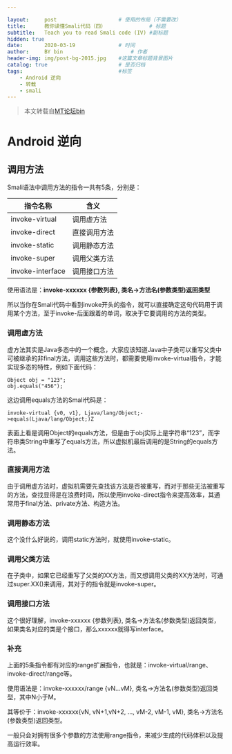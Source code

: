 ```yaml
---

layout:     post   				    # 使用的布局（不需要改）
title:      教你读懂Smali代码（四） 				# 标题 
subtitle:   Teach you to read Smali code (IV) #副标题
hidden: true
date:       2020-03-19 				# 时间
author:     BY bin 						# 作者
header-img: img/post-bg-2015.jpg 	#这篇文章标题背景图片
catalog: true 						# 是否归档
tags:								#标签
    - Android 逆向
    - 转载
    - smali
---
```


> 本文转载自[MT论坛bin](https://bbs.binmt.cc/thread-1640-1-1.html)

# Android 逆向


## 调用方法

Smali语法中调用方法的指令一共有5条，分别是：

|指令名称|含义|
|---|---|
|invoke-virtual|调用虚方法|
|invoke-direct|直接调用方法|
|invoke-static|调用静态方法|
|invoke-super|调用父类方法|
|invoke-interface|调用接口方法|

使用语法是：**invoke-xxxxxx {参数列表}, 类名->方法名(参数类型)返回类型**

所以当你在Smali代码中看到invoke开头的指令，就可以直接确定这句代码用于调用某个方法，至于invoke-后面跟着的单词，取决于它要调用的方法的类型。

### 调用虚方法

虚方法其实是Java多态中的一个概念，大家应该知道Java中子类可以重写父类中可被继承的非final方法，调用这些方法时，都需要使用invoke-virtual指令，才能实现多态的特性，例如下面代码：
```smali
Object obj = "123";
obj.equals("456");
```

这边调用equals方法的Smali代码是：
```smali
invoke-virtual {v0, v1}, Ljava/lang/Object;->equals(Ljava/lang/Object;)Z
```

表面上看是调用Object的equals方法，但是由于obj实际上是字符串“123”，而字符串类String中重写了equals方法，所以虚拟机最后调用的是String的equals方法。

### 直接调用方法

由于调用虚方法时，虚拟机需要先查找该方法是否被重写，而对于那些无法被重写的方法，查找显得是在浪费时间，所以使用invoke-direct指令来提高效率，其通常用于final方法、private方法、构造方法。

### 调用静态方法

这个没什么好说的，调用static方法时，就使用invoke-static。

### 调用父类方法

在子类中，如果它已经重写了父类的XX方法，而又想调用父类的XX方法时，可通过super.XX()来调用，其对于的指令就是invoke-super。

### 调用接口方法

这个很好理解，invoke-xxxxxx {参数列表}, 类名->方法名(参数类型)返回类型，如果类名对应的类是个接口，那么xxxxxx就得写interface。

### 补充

上面的5条指令都有对应的range扩展指令，也就是：invoke-virtual/range、invoke-direct/range等。

使用语法是：invoke-xxxxxx/range {vN...vM}, 类名->方法名(参数类型)返回类型，其中N小于M。

其等价于：invoke-xxxxxx{vN, vN+1,vN+2, ..., vM-2, vM-1, vM}, 类名->方法名(参数类型)返回类型。

一般只会对拥有很多个参数的方法使用range指令，来减少生成的代码体积以及提高运行效率。

